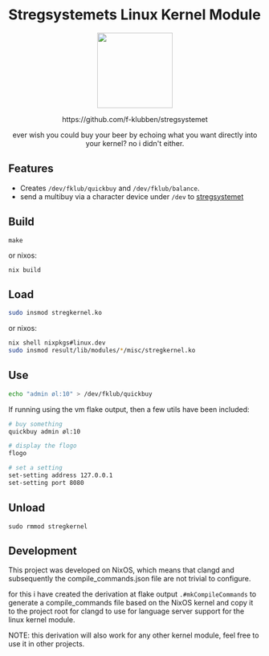 # Stregsystemets Linux Kernel Module
<p align="center">
    <img src=https://github.com/f-klubben/logo/blob/master/logo-white-circle-background.png width=150px> 
</p>
<p align="center">
https://github.com/f-klubben/stregsystemet
</p>
<p align="center">
ever wish you could buy your beer by echoing what you want directly into your kernel? no i didn't either.
</p>

## Features
- Creates `/dev/fklub/quickbuy` and `/dev/fklub/balance`.
- send a multibuy via a character device under `/dev` to [stregsystemet](https://github.com/f-klubben/stregsystemet)

## Build
`make`

or nixos:

`nix build`

## Load
```sh
sudo insmod stregkernel.ko
```
or nixos:
```sh
nix shell nixpkgs#linux.dev
sudo insmod result/lib/modules/*/misc/stregkernel.ko
```

## Use
```sh
echo "admin øl:10" > /dev/fklub/quickbuy
```

If running using the vm flake output, then a few utils have been included:
```sh
# buy something
quickbuy admin øl:10

# display the flogo
flogo

# set a setting
set-setting address 127.0.0.1
set-setting port 8080
```

## Unload
`sudo rmmod stregkernel`

## Development
This project was developed on NixOS, which means that clangd and subsequently the compile_commands.json file are not trivial to configure.

for this i have created the derivation at flake output `.#mkCompileCommands` to generate a compile_commands file based on the NixOS kernel and copy it to the project root for clangd to use for language server support for the linux kernel module.

NOTE: this derivation will also work for any other kernel module, feel free to use it in other projects.

